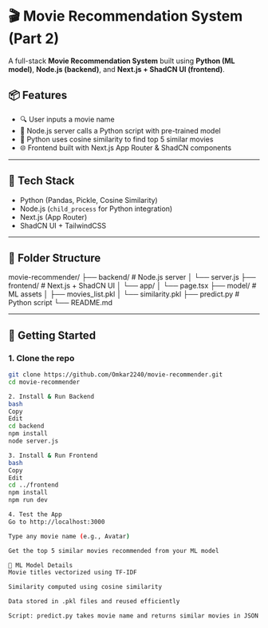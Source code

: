 
# 🎬 Movie Recommendation System (Part 2)

A full-stack **Movie Recommendation System** built using **Python (ML model)**, **Node.js (backend)**, and **Next.js + ShadCN UI (frontend)**.

## 📦 Features

- 🔍 User inputs a movie name
- 📡 Node.js server calls a Python script with pre-trained model
- 🧠 Python uses cosine similarity to find top 5 similar movies
- 🌐 Frontend built with Next.js App Router & ShadCN components

---

## 🧠 Tech Stack

- Python (Pandas, Pickle, Cosine Similarity)
- Node.js (`child_process` for Python integration)
- Next.js (App Router)
- ShadCN UI + TailwindCSS

---

## 📁 Folder Structure

movie-recommender/
├── backend/ # Node.js server
│ └── server.js
├── frontend/ # Next.js + ShadCN UI
│ └── app/
│ └── page.tsx
├── model/ # ML assets
│ ├── movies_list.pkl
│ └── similarity.pkl
├── predict.py # Python script
└── README.md

---

## 🚀 Getting Started

### 1. Clone the repo

```bash
git clone https://github.com/Omkar2240/movie-recommender.git
cd movie-recommender

2. Install & Run Backend
bash
Copy
Edit
cd backend
npm install
node server.js

3. Install & Run Frontend
bash
Copy
Edit
cd ../frontend
npm install
npm run dev

4. Test the App
Go to http://localhost:3000

Type any movie name (e.g., Avatar)

Get the top 5 similar movies recommended from your ML model

🧠 ML Model Details
Movie titles vectorized using TF-IDF

Similarity computed using cosine similarity

Data stored in .pkl files and reused efficiently

Script: predict.py takes movie name and returns similar movies in JSON



